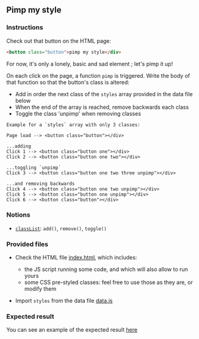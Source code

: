 ## Pimp my style

### Instructions

Check out that button on the HTML page:

```html
<button class="button">pimp my style</div>
```

For now, it's only a lonely, basic and sad element ; let's pimp it up!

On each click on the page, a function `pimp` is triggered.
Write the body of that function so that the button's class is altered:

- Add in order the next class of the `styles` array provided in the data file below
- When the end of the array is reached, remove backwards each class
- Toggle the class 'unpimp' when removing classes

```
Example for a `styles` array with only 3 classes:

Page load --> <button class="button"></div>

...adding
Click 1 --> <button class="button one"></div>
Click 2 --> <button class="button one two"></div>

...toggling `unpimp`
Click 3 --> <button class="button one two three unpimp"></div>

...and removing backwards
Click 4 --> <button class="button one two unpimp"></div>
Click 5 --> <button class="button one unpimp"></div>
Click 6 --> <button class="button"></div>
```

### Notions

- [`classList`](https://developer.mozilla.org/en-US/docs/Web/API/Element/classList): `add()`, `remove()`, `toggle()`

### Provided files

- Check the HTML file [index.html](/public/subjects/pimp-my-style/index.html), which includes:

  - the JS script running some code, and which will also allow to run yours
  - some CSS pre-styled classes: feel free to use those as they are, or modify them

- Import `styles` from the data file [data.js](/public/subjects/pimp-my-style/data.js)

### Expected result

You can see an example of the expected result [here](https://youtu.be/VIRf3TBDTN4)
